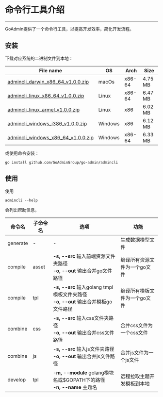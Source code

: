 # 命令行工具介绍
---

GoAdmin提供了一个命令行工具，以提高开发效率，简化开发流程。

## 安装


下载对应系统的二进制文件到本地：

|  File name   | OS  | Arch  | Size  |
|  ----  | ----  | ----  |----  |
| [admincli_darwin_x86_64_v1.0.0.zip](http://file.go-admin.cn/go_admin/cli/v1_0_0/admincli_darwin_x86_64_v1.0.0.zip)  | macOs | x86-64 | 4.75 MB
| [admincli_linux_x86_64_v1.0.0.zip](http://file.go-admin.cn/go_admin/cli/v1_0_0/admincli_linux_x86_64_v1.0.0.zip)  | Linux | x86-64   | 6.47 MB
| [admincli_linux_armel_v1.0.0.zip](http://file.go-admin.cn/go_admin/cli/v1_0_0/admincli_linux_armel_v1.0.0.zip)  | Linux | x86   | 6.02 MB
| [admincli_windows_i386_v1.0.0.zip](http://file.go-admin.cn/go_admin/cli/v1_0_0/admincli_windows_i386_v1.0.0.zip)  | Windows | x86  |6.12 MB
| [admincli_windows_x86_64_v1.0.0.zip](http://file.go-admin.cn/go_admin/cli/v1_0_0/admincli_windows_x86_64_v1.0.0.zip)  | Windows | x86-64   |6.33 MB


或使用命令安装：

```
go install github.com/GoAdminGroup/go-admin/admincli
```

## 使用

使用

```
admincli --help
```

会列出帮助信息。

|  命令名  |  子命令名   | 选项  | 功能  | 
|  ---- | ---- | ----  | ----  |
| generate  |  - | - | 生成数据模型文件
| compile  | asset| **-s, --src** 输入前端资源文件夹路径<br>**-o, --out** 输出合并go文件路径 | 编译所有资源文件为一个go文件
| compile  | tpl | **-s, --src** 输入golang tmpl模板文件夹路径<br>**-o, --out** 输出合并模板go文件路径 | 编译所有模板文件为一个go文件
| combine  | css| **-s, --src** 输入css文件夹路径<br>**-o, --out** 输出合并css文件路径 | 合并css文件为一个css文件
| combine  | js | **-s, --src** 输入js文件夹路径<br>**-o, --out** 输出合并js文件路径 | 合并js文件为一个js文件
| develop  | tpl | **-m, --module** golang模块名或$GOPATH下的路径<br>**-n, --name** 主题名 | 远程拉取主题开发模板到本地
